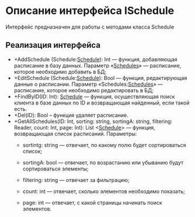 # Описание интерфейса ISchedule
Интерфейс предназначен для работы с методами класса Schedule

## Реализация интерфейса
* +AddSchedule (Schedule:[Schedule](ссылка "объект класса Schedule")): Int — функция, добавляющая расписание в базу данных. Параметр «[Schedules](ссылка "объект класса Schedules")» — расписание, 
которое необходимо добавить в БД;
* +EditSchedule (Schedule:[Schedule](https://github.com/gogganesko/Orho/blob/master/docs/Schedules.md "объект класса Schedule")): Bool — функция, редактирующая данные о расписании. Параметр «Schedules:[Schedules](https://github.com/gogganesko/Orho/blob/master/docs/Schedules.md "объект класса Schedule")» — 
расписание, которое необходимо редактировать в БД;
* +FindByID(ID: Int): [Schedule](https://github.com/gogganesko/Orho/blob/master/docs/Schedules.md "объект класса Schedule")  — функция, осуществляющая поиск клиента в базе данных по ID и возвращающая найденный, если такой есть. 
* +Del(ID): Bool – функция удаляет расписание.
* +GetAllSchedules(ID: Int, sorting: string, sortingA: string, filtering: Reader, count: Int, page: Int): List <[Schedule](https://github.com/gogganesko/Orho/blob/master/docs/Schedules.md "объект класса Schedule")> — функция, возвращающая список расписаний. 
Параметры: 
	* sortintg: string — отвечает, по какому полю будет сортироваться список;
  
	* sortingA: bool — отвечает, по возрастанию или убыванию будут сортироваться элементы;
  
	* filtering: string — отвечает за фильтрацию;
  
	* count: int — отвечает, сколько элементов необходимо показать;
  
	* page: int — отвечает, с какой страницы начинать поиск элементов.
